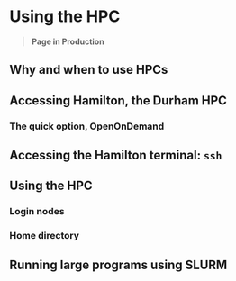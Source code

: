 # Using the HPC

> **Page in Production**

## Why and when to use HPCs

## Accessing Hamilton, the Durham HPC

### The quick option, OpenOnDemand

## Accessing the Hamilton terminal: `ssh`

## Using the HPC

### Login nodes

### Home directory

## Running large programs using SLURM

